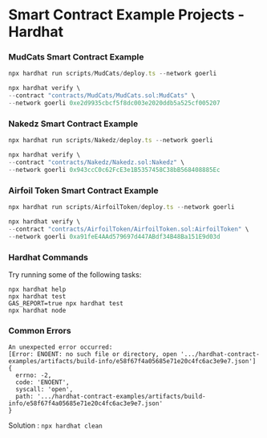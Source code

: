 # Smart Contract Example Projects - Hardhat

### MudCats Smart Contract Example

```ts
npx hardhat run scripts/MudCats/deploy.ts --network goerli

npx hardhat verify \
--contract "contracts/MudCats/MudCats.sol:MudCats" \
--network goerli 0xe2d9935cbcf5f8dc003e2020ddb5a525cf005207
```

### Nakedz Smart Contract Example

```ts
npx hardhat run scripts/Nakedz/deploy.ts --network goerli

npx hardhat verify \
--contract "contracts/Nakedz/Nakedz.sol:Nakedz" \
--network goerli 0x943ccC0c62FcE3e1B5357458C38bB568408885Ec
```

### Airfoil Token Smart Contract Example

```ts
npx hardhat run scripts/AirfoilToken/deploy.ts --network goerli

npx hardhat verify \
--contract "contracts/AirfoilToken/AirfoilToken.sol:AirfoilToken" \
--network goerli 0xa91feE4AAd579697d447ABdf34B48Ba151E9d03d
```

### Hardhat Commands

Try running some of the following tasks:

```shell
npx hardhat help
npx hardhat test
GAS_REPORT=true npx hardhat test
npx hardhat node
```

### Common Errors

```shell
An unexpected error occurred:
[Error: ENOENT: no such file or directory, open '.../hardhat-contract-examples/artifacts/build-info/e58f67f4a05685e71e20c4fc6ac3e9e7.json'] {
  errno: -2,
  code: 'ENOENT',
  syscall: 'open',
  path: '.../hardhat-contract-examples/artifacts/build-info/e58f67f4a05685e71e20c4fc6ac3e9e7.json'
}
```

Solution : `npx hardhat clean`
